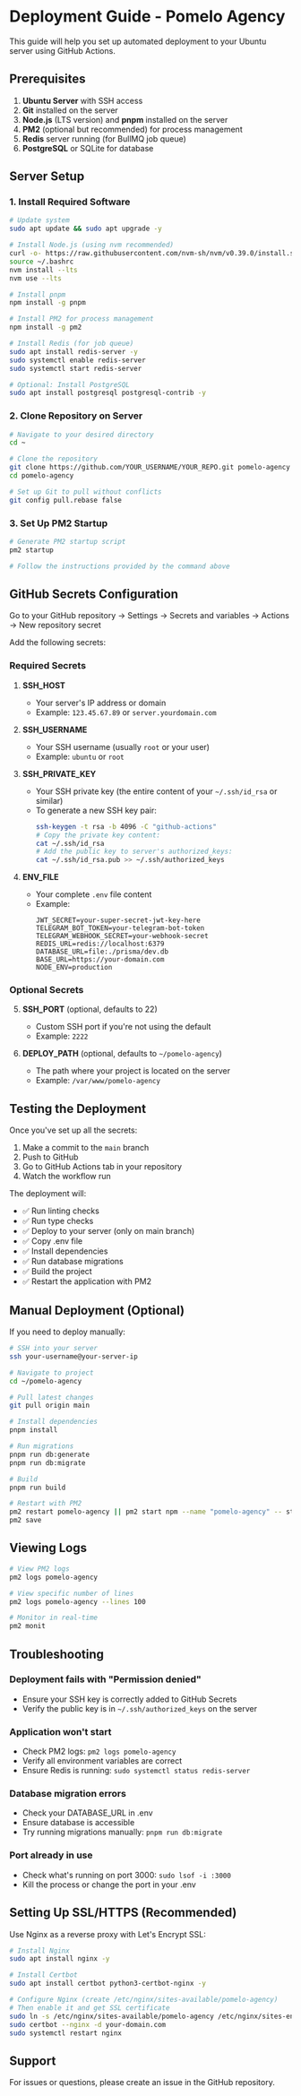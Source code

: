 # Deployment Guide - Pomelo Agency

This guide will help you set up automated deployment to your Ubuntu server using GitHub Actions.

## Prerequisites

1. **Ubuntu Server** with SSH access
2. **Git** installed on the server
3. **Node.js** (LTS version) and **pnpm** installed on the server
4. **PM2** (optional but recommended) for process management
5. **Redis** server running (for BullMQ job queue)
6. **PostgreSQL** or SQLite for database

## Server Setup

### 1. Install Required Software

```bash
# Update system
sudo apt update && sudo apt upgrade -y

# Install Node.js (using nvm recommended)
curl -o- https://raw.githubusercontent.com/nvm-sh/nvm/v0.39.0/install.sh | bash
source ~/.bashrc
nvm install --lts
nvm use --lts

# Install pnpm
npm install -g pnpm

# Install PM2 for process management
npm install -g pm2

# Install Redis (for job queue)
sudo apt install redis-server -y
sudo systemctl enable redis-server
sudo systemctl start redis-server

# Optional: Install PostgreSQL
sudo apt install postgresql postgresql-contrib -y
```

### 2. Clone Repository on Server

```bash
# Navigate to your desired directory
cd ~

# Clone the repository
git clone https://github.com/YOUR_USERNAME/YOUR_REPO.git pomelo-agency
cd pomelo-agency

# Set up Git to pull without conflicts
git config pull.rebase false
```

### 3. Set Up PM2 Startup

```bash
# Generate PM2 startup script
pm2 startup

# Follow the instructions provided by the command above
```

## GitHub Secrets Configuration

Go to your GitHub repository → Settings → Secrets and variables → Actions → New repository secret

Add the following secrets:

### Required Secrets

1. **SSH_HOST**
   - Your server's IP address or domain
   - Example: `123.45.67.89` or `server.yourdomain.com`

2. **SSH_USERNAME**
   - Your SSH username (usually `root` or your user)
   - Example: `ubuntu` or `root`

3. **SSH_PRIVATE_KEY**
   - Your SSH private key (the entire content of your `~/.ssh/id_rsa` or similar)
   - To generate a new SSH key pair:
     ```bash
     ssh-keygen -t rsa -b 4096 -C "github-actions"
     # Copy the private key content:
     cat ~/.ssh/id_rsa
     # Add the public key to server's authorized_keys:
     cat ~/.ssh/id_rsa.pub >> ~/.ssh/authorized_keys
     ```

4. **ENV_FILE**
   - Your complete `.env` file content
   - Example:
     ```
     JWT_SECRET=your-super-secret-jwt-key-here
     TELEGRAM_BOT_TOKEN=your-telegram-bot-token
     TELEGRAM_WEBHOOK_SECRET=your-webhook-secret
     REDIS_URL=redis://localhost:6379
     DATABASE_URL=file:./prisma/dev.db
     BASE_URL=https://your-domain.com
     NODE_ENV=production
     ```

### Optional Secrets

5. **SSH_PORT** (optional, defaults to 22)
   - Custom SSH port if you're not using the default
   - Example: `2222`

6. **DEPLOY_PATH** (optional, defaults to `~/pomelo-agency`)
   - The path where your project is located on the server
   - Example: `/var/www/pomelo-agency`

## Testing the Deployment

Once you've set up all the secrets:

1. Make a commit to the `main` branch
2. Push to GitHub
3. Go to GitHub Actions tab in your repository
4. Watch the workflow run

The deployment will:
- ✅ Run linting checks
- ✅ Run type checks
- ✅ Deploy to your server (only on main branch)
- ✅ Copy .env file
- ✅ Install dependencies
- ✅ Run database migrations
- ✅ Build the project
- ✅ Restart the application with PM2

## Manual Deployment (Optional)

If you need to deploy manually:

```bash
# SSH into your server
ssh your-username@your-server-ip

# Navigate to project
cd ~/pomelo-agency

# Pull latest changes
git pull origin main

# Install dependencies
pnpm install

# Run migrations
pnpm run db:generate
pnpm run db:migrate

# Build
pnpm run build

# Restart with PM2
pm2 restart pomelo-agency || pm2 start npm --name "pomelo-agency" -- start
pm2 save
```

## Viewing Logs

```bash
# View PM2 logs
pm2 logs pomelo-agency

# View specific number of lines
pm2 logs pomelo-agency --lines 100

# Monitor in real-time
pm2 monit
```

## Troubleshooting

### Deployment fails with "Permission denied"
- Ensure your SSH key is correctly added to GitHub Secrets
- Verify the public key is in `~/.ssh/authorized_keys` on the server

### Application won't start
- Check PM2 logs: `pm2 logs pomelo-agency`
- Verify all environment variables are correct
- Ensure Redis is running: `sudo systemctl status redis-server`

### Database migration errors
- Check your DATABASE_URL in .env
- Ensure database is accessible
- Try running migrations manually: `pnpm run db:migrate`

### Port already in use
- Check what's running on port 3000: `sudo lsof -i :3000`
- Kill the process or change the port in your .env

## Setting Up SSL/HTTPS (Recommended)

Use Nginx as a reverse proxy with Let's Encrypt SSL:

```bash
# Install Nginx
sudo apt install nginx -y

# Install Certbot
sudo apt install certbot python3-certbot-nginx -y

# Configure Nginx (create /etc/nginx/sites-available/pomelo-agency)
# Then enable it and get SSL certificate
sudo ln -s /etc/nginx/sites-available/pomelo-agency /etc/nginx/sites-enabled/
sudo certbot --nginx -d your-domain.com
sudo systemctl restart nginx
```

## Support

For issues or questions, please create an issue in the GitHub repository.


